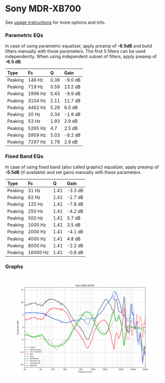 # Sony MDR-XB700
See [usage instructions](https://github.com/jaakkopasanen/AutoEq#usage) for more options and info.

### Parametric EQs
In case of using parametric equalizer, apply preamp of **-6.5dB** and build filters manually
with these parameters. The first 5 filters can be used independently.
When using independent subset of filters, apply preamp of **-6.5 dB**.

| Type    | Fc      |    Q | Gain    |
|:--------|:--------|:-----|:--------|
| Peaking | 146 Hz  | 0.36 | -9.0 dB |
| Peaking | 719 Hz  | 0.59 | 13.2 dB |
| Peaking | 1996 Hz | 0.43 | -9.9 dB |
| Peaking | 3104 Hz | 2.11 | 11.7 dB |
| Peaking | 4462 Hz | 5.29 | 6.0 dB  |
| Peaking | 20 Hz   | 0.34 | -1.9 dB |
| Peaking | 53 Hz   | 1.93 | 2.9 dB  |
| Peaking | 5265 Hz | 4.7  | 2.5 dB  |
| Peaking | 5959 Hz | 5.03 | -8.2 dB |
| Peaking | 7297 Hz | 1.78 | 2.9 dB  |

### Fixed Band EQs
In case of using fixed band (also called graphic) equalizer, apply preamp of **-5.5dB**
(if available) and set gains manually with these parameters.

| Type    | Fc       |    Q | Gain    |
|:--------|:---------|:-----|:--------|
| Peaking | 31 Hz    | 1.41 | -3.3 dB |
| Peaking | 62 Hz    | 1.41 | -2.7 dB |
| Peaking | 125 Hz   | 1.41 | -7.8 dB |
| Peaking | 250 Hz   | 1.41 | -4.2 dB |
| Peaking | 500 Hz   | 1.41 | 5.7 dB  |
| Peaking | 1000 Hz  | 1.41 | 3.5 dB  |
| Peaking | 2000 Hz  | 1.41 | -4.1 dB |
| Peaking | 4000 Hz  | 1.41 | 4.8 dB  |
| Peaking | 8000 Hz  | 1.41 | -2.2 dB |
| Peaking | 16000 Hz | 1.41 | -0.8 dB |

### Graphs
![](./Sony%20MDR-XB700.png)